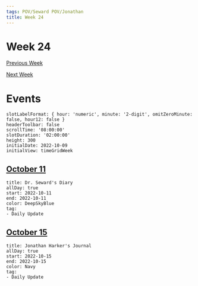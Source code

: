```yaml
---
tags: POV/Seward POV/Jonathan 
title: Week 24
---
```


# Week 24

[Previous Week](2022-W41.md)

[Next Week](2022-W43.md)

# Events

```itinerary
slotLabelFormat: { hour: 'numeric', minute: '2-digit', omitZeroMinute: false, hour12: false }
headerToolbar: false
scrollTime: '08:00:00'
slotDuration: '02:00:00'
height: 300
initialDate: 2022-10-09
initialView: timeGridWeek
```

## [October 11](2022-10-11.md)

```itinerary-event
title: Dr. Seward's Diary
allDay: true
start: 2022-10-11
end: 2022-10-11
color: DeepSkyBlue
tag:
- Daily Update
```

## [October 15](2022-10-15.md)

```itinerary-event
title: Jonathan Harker's Journal
allDay: true
start: 2022-10-15
end: 2022-10-15
color: Navy
tag:
- Daily Update
```


